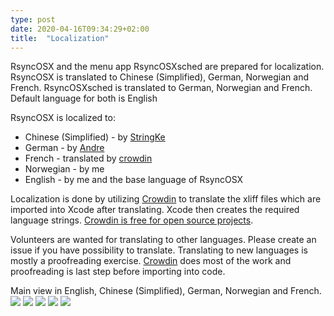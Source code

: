 ```yaml
---
type: post
date: 2020-04-16T09:34:29+02:00
title:  "Localization"
---
```

RsyncOSX and the menu app RsyncOSXsched are prepared for localization. RsyncOSX is translated to Chinese (Simplified), German, Norwegian and French. RsyncOSXsched is translated to German, Norwegian and French. Default language for both is English


RsyncOSX is localized to:
- Chinese (Simplified) -  by [StringKe](https://github.com/StringKe)
- German - by [Andre](https://github.com/andre68723)
- French - translated by [crowdin](https://crowdin.com/project/rsyncosx)
- Norwegian - by me
- English - by me and the base language of RsyncOSX

Localization is done by utilizing [Crowdin](https://crowdin.com/project/rsyncosx) to translate the xliff files which are imported into Xcode after translating. Xcode then creates the required language strings. [Crowdin is free for open source projects](https://crowdin.com/page/open-source-project-setup-request).

Volunteers are wanted for translating to other languages. Please create an issue if you have possibility to translate. Translating to new languages is mostly a proofreading exercise. [Crowdin](https://crowdin.com/project/rsyncosx) does most of the work and proofreading is last step before importing into code.

Main view in English, Chinese (Simplified), German, Norwegian and French.
![](/images/RsyncOSX/master/localization/en.png)
![](/images/RsyncOSX/master/localization/zh-Hans.png)
![](/images/RsyncOSX/master/localization/de.png)
![](/images/RsyncOSX/master/localization/nb.png)
![](/images/RsyncOSX/master/localization/fr.png)
